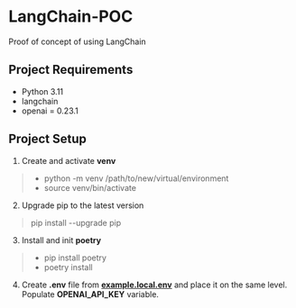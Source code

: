 # LangChain-POC

Proof of concept of using LangChain

## Project Requirements
- Python 3.11
- langchain
- openai = 0.23.1

## Project Setup

1. Create and activate **venv**

> - python -m venv /path/to/new/virtual/environment
> - source venv/bin/activate

2. Upgrade pip to the latest version

> pip install --upgrade pip

3. Install and init **poetry**

> - pip install poetry
> - poetry install

4. Create **.env** file from ****[example.local.env](example.local.env)**** and place it on the same level. Populate **OPENAI_API_KEY** variable.